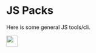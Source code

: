 # JS Packs

Here is some general JS tools/cli.

<a href="https://github.com/voodeng"><img src='http://ww4.sinaimg.cn/large/87c01ec7gy1fo3p0pnsraj207n0130sj.jpg' height='30' align='left' /></a>

